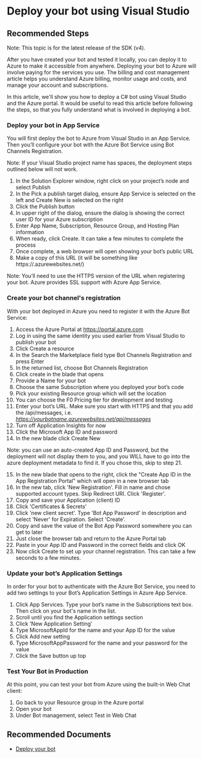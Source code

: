 <properties
	pageTitle="Deploy your C# bot using Visual Studio"
	description="Deploy your C# bot using Visual Studio"
	service="Microsoft.BotService"
	resource="botServices"
	authors="meetshamir"
	ms.author="v-jewail,huanchix,cmullins,saziz"
	displayOrder="105"
	selfHelpType="resource"
	supportTopicIds="32688663"
	resourceTags=""
	productPesIds="16152"
	cloudEnvironments="public,BlackForest,Fairfax,Mooncake"
	articleId="AE0A4AB8-9453-421C-95BA-53019D458903"
	ownershipId="Compute_BotService"
/>
# Deploy your bot using Visual Studio

## **Recommended Steps**

Note: This topic is for the latest release of the SDK (v4). 

After you have created your bot and tested it locally, you can deploy it to Azure to make it accessible from anywhere. Deploying your bot to Azure will involve paying for the services you use. The billing and cost management article helps you understand Azure billing, monitor usage and costs, and manage your account and subscriptions.

In this article, we'll show you how to deploy a C# bot using Visual Studio and the Azure portal. It would be useful to read this article before following the steps, so that you fully understand what is involved in deploying a bot.

### **Deploy your bot in App Service**

You will first deploy the bot to Azure from Visual Studio in an App Service. Then you’ll configure your bot with the Azure Bot Service using Bot Channels Registration.

Note: If your Visual Studio project name has spaces, the deployment steps outlined below will not work.

1. In the Solution Explorer window, right click on your project’s node and select Publish  
2. In the Pick a publish target dialog, ensure App Service is selected on the left and Create New is selected on the right
3. Click the Publish button
4. In upper right of the dialog, ensure the dialog is showing the correct user ID for your Azure subscription
5. Enter App Name, Subscription, Resource Group, and Hosting Plan information
6. When ready, click Create. It can take a few minutes to complete the process
7. Once complete, a web browser will open showing your bot’s public URL
8. Make a copy of this URL (it will be something like https://.azurewebsites.net/)

Note: You’ll need to use the HTTPS version of the URL when registering your bot. Azure provides SSL support with Azure App Service.

### **Create your bot channel's registration**

With your bot deployed in Azure you need to register it with the Azure Bot Service:

1. Access the Azure Portal at https://portal.azure.com
2. Log in using the same identity you used earlier from Visual Studio to publish your bot
3. Click Create a resource
4. In the Search the Marketplace field type Bot Channels Registration and press Enter
5. In the returned list, choose Bot Channels Registration  
6. Click create in the blade that opens
7. Provide a Name for your bot
8. Choose the same Subscription where you deployed your bot’s code
9. Pick your existing Resource group which will set the location
10. You can choose the F0 Pricing tier for development and testing
11. Enter your bot’s URL. Make sure you start with HTTPS and that you add the /api/messages, i.e. *https://yourbotname.azurewebsites.net/api/messages*
12. Turn off Application Insights for now
13. Click the Microsoft App ID and password
14. In the new blade click Create New

Note: you can use an auto-created App ID and Password, but the deployment will not display them to you, and you WILL have to go into the azure deployment metadata to find it. If you chose this, skip to step 21.

15. In the new blade that opens to the right, click the "Create App ID in the App Registration Portal" which will open in a new browser tab  
16. In the new tab, click 'New Registration'. Fill in name and chose supported account types. Skip Redirect URI. Click 'Register'.
17. Copy and save your Application (client) ID
18. Click 'Certificates & Secrets'
19. Click 'new client secret'. Type 'Bot App Password' in description and select 'Never' for Expiration. Select 'Create'.
19. Copy and save the value of the Bot App Password somewhere you can get to later
20. Just close the browser tab and return to the Azure Portal tab
21. Paste in your App ID and Password in the correct fields and click OK
22. Now click Create to set up your channel registration. This can take a few seconds to a few minutes.

### **Update your bot’s Application Settings**

In order for your bot to authenticate with the Azure Bot Service, you need to add two settings to your Bot’s Application Settings in Azure App Service.

1. Click App Services. Type your bot’s name in the Subscriptions text box. Then click on your bot's name in the list.
2. Scroll until you find the Application settings section
3. Click 'New Application Setting'
4. Type MicrosoftAppId for the name and your App ID for the value
6. Click Add new setting
7. Type MicrosoftAppPassword for the name and your password for the value
8. Click the Save button up top

### **Test Your Bot in Production**

At this point, you can test your bot from Azure using the built-in Web Chat client:

1. Go back to your Resource group in the Azure portal
2. Open your bot
3. Under Bot management, select Test in Web Chat

## **Recommended Documents**

* [Deploy your bot](https://docs.microsoft.com/azure/bot-service/bot-builder-deploy-az-cli?view=azure-bot-service-4.0&tabs=csharp)
